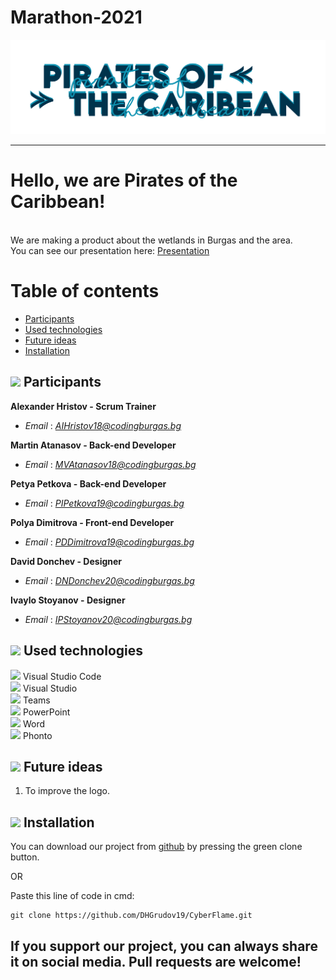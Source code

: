 # Marathon-2021


<img src= "logo/logoReadme.png" width="955">

---

# Hello, we are Pirates of the Caribbean!
<br>
We are making a product about the wetlands in Burgas and the area. <br>
You can see our presentation here:
<a href="presentation and documentation/Presentation.pptx" >Presentation</a>

# Table of contents
 
+ [Participants](#participants)
+ [Used technologies](#used-technologies)
+ [Future ideas](#future-ideas)
+ [Installation](#installation)
 

## <img src = "https://emojipedia-us.s3.dualstack.us-west-1.amazonaws.com/thumbs/120/whatsapp/273/water-wave_1f30a.png" width = "30"> Participants <a name = "participants"></a>

**Alexander Hristov - Scrum Trainer**
- *Email* : [*AIHristov18@codingburgas.bg*](mailto:AIHristov18@codingburgas.bg)

**Martin Atanasov - Back-end Developer**
- *Email* : [*MVAtanasov18@codingburgas.bg*](mailto:MVAtanasov18@codingburgas.bg)

**Petya Petkova - Back-end Developer**
- *Email* : [*PIPetkova19@codingburgas.bg*](mailto:PIPetkova19@codingburgas.bg)

**Polya Dimitrova - Front-end Developer**
- *Email* : [*PDDimitrova19@codingburgas.bg*](mailto:PDDimitrova19@codingburgas.bg)

**David Donchev - Designer**
- *Email* : [*DNDonchev20@codingburgas.bg*](mailto:DNDonchev20@codingburgas.bg)

**Ivaylo Stoyanov - Designer**
- *Email* : [*IPStoyanov20@codingburgas.bg*](mailto:IPStoyanov20@codingburgas.bg)

 

## <img src = "https://emojipedia-us.s3.dualstack.us-west-1.amazonaws.com/thumbs/120/whatsapp/273/water-wave_1f30a.png" width = "30"> Used technologies <a name = "used-technologies"></a>

 

<img src = "https://upload.wikimedia.org/wikipedia/commons/thumb/9/9a/Visual_Studio_Code_1.35_icon.svg/1024px-Visual_Studio_Code_1.35_icon.svg.png" width = "20"> Visual Studio Code <br>
<img src = "https://upload.wikimedia.org/wikipedia/commons/thumb/c/cd/Visual_Studio_2017_Logo.svg/1200px-Visual_Studio_2017_Logo.svg.png"  width = "20"> Visual Studio  <br>
<img src = "https://heliocentrix.co.uk/wp-content/uploads/2020/04/microsoft-teams-logo-png_480-480.png" width = "20"> Teams <br>
<img src = "https://brandslogos.com/wp-content/uploads/thumbs/microsoft-powerpoint-2013-logo-vector.svg" width ="20"> PowerPoint <br> 
<img src = "https://download.logo.wine/logo/Microsoft_Word/Microsoft_Word-Logo.wine.png" width= "30"> Word <br>
<img src = "https://apps-for-pc.com/wp-content/uploads/2020/02/Phonto-For-PC.png" width= "20"> Phonto <br>

 

## <img src = "https://emojipedia-us.s3.dualstack.us-west-1.amazonaws.com/thumbs/120/whatsapp/273/water-wave_1f30a.png" width = "30"> Future ideas <a name = "future-ideas"></a>

 

1. To improve the logo. <br>

 

## <img src = "https://emojipedia-us.s3.dualstack.us-west-1.amazonaws.com/thumbs/120/whatsapp/273/water-wave_1f30a.png" width = "30"> Installation
<a name = "installation"></a>

You can download our project from [github](https://github.com/DHGrudov19/CyberFlame.git) by pressing the green clone button.

OR

Paste this line of code in cmd:
````
git clone https://github.com/DHGrudov19/CyberFlame.git
````

## If you support our project, you can always share it on social media. Pull requests are welcome!